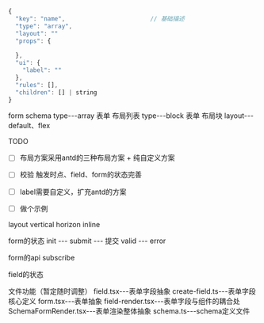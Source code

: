 ```javascript
{
  "key": "name",                        // 基础描述
  "type": "array",
  "layout": ""
  "props": {
    
  },
  "ui": {
    "label": ""
  },
  "rules": [],
  "children": [] | string
}
```
form schema
type---array   表单 布局列表
type---block  表单 布局块
layout---default、flex

TODO
- [ ] 布局方案采用antd的三种布局方案 + 纯自定义方案
- [ ] 校验 触发时点、field、form的状态完善
- [ ] label需要自定义，扩充antd的方案
- [ ] 做个示例



layout vertical horizon inline

form的状态
init --- 
submit --- 提交
valid --- 
error 

form的api
subscribe


field的状态

文件功能（暂定随时调整）
field.tsx---表单字段抽象
create-field.ts---表单字段核心定义
form.tsx---表单抽象
field-render.tsx---表单字段与组件的耦合处
SchemaFormRender.tsx---表单渲染整体抽象
schema.ts---schema定义文件